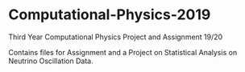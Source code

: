 # Computational-Physics-2019
Third Year Computational Physics Project and Assignment 19/20

Contains files for Assignment and a Project on Statistical Analysis on Neutrino Oscillation Data. 
